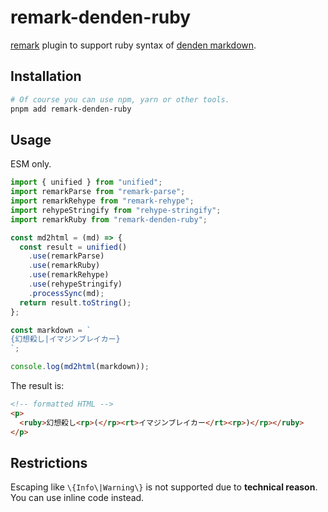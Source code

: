 # remark-denden-ruby

[remark](https://github.com/remarkjs/remark) plugin to support ruby syntax of [denden markdown](https://conv.denshochan.com/markdown).

## Installation

```sh
# Of course you can use npm, yarn or other tools.
pnpm add remark-denden-ruby
```

## Usage

ESM only.

```js
import { unified } from "unified";
import remarkParse from "remark-parse";
import remarkRehype from "remark-rehype";
import rehypeStringify from "rehype-stringify";
import remarkRuby from "remark-denden-ruby";

const md2html = (md) => {
  const result = unified()
    .use(remarkParse)
    .use(remarkRuby)
    .use(remarkRehype)
    .use(rehypeStringify)
    .processSync(md);
  return result.toString();
};

const markdown = `
{幻想殺し|イマジンブレイカー}
`;

console.log(md2html(markdown));
```

The result is:

```html
<!-- formatted HTML -->
<p>
  <ruby>幻想殺し<rp>(</rp><rt>イマジンブレイカー</rt><rp>)</rp></ruby>
</p>
```

## Restrictions

Escaping like `\{Info\|Warning\}` is not supported due to **technical reason**. You can use inline code instead.
